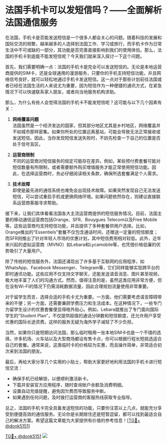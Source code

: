 # 法国手机卡可以发短信吗？——全面解析法国通信服务

在法国，手机卡是否能发送短信是一个很多人都会关心的问题。随着科技的发展和国际交流的频繁，越来越多的人选择到法国工作、学习或旅行，而手机卡作为日常生活中不可或缺的一部分，其功能是否完善直接影响到我们的使用体验。那么，法国的手机卡到底能不能发短信呢？今天我们就来深入探讨一下这个问题。

首先，我们需要明确一点：法国的手机卡是完全可以发送短信的。无论是本地运营商提供的SIM卡，还是全球通用的漫游服务，只要你的手机支持短信功能，并且网络信号良好，就可以轻松地通过手机卡发送短信。这一点对于那些计划前往法国或者已经在法国生活的人来说尤为重要，因为短信作为一种便捷的通讯方式，在紧急情况下可以快速联系家人朋友，或者向当地服务机构求助。

那么，为什么有些人会觉得法国的手机卡不能发短信呢？这可能与以下几个因素有关：

1. **网络覆盖问题**  
   法国虽然是一个经济发达的国家，但其部分地区尤其是乡村地区，网络覆盖并不如城市那样密集。如果你所处的位置远离基站，可能会导致无法正常接收或发送短信。因此，当你发现短信发送失败时，不妨先检查一下自己的位置是否处于信号盲区。

2. **运营商限制**  
   不同的运营商对短信服务的规定可能存在差异。例如，某些预付费套餐可能对短信数量有所限制，或者需要额外购买增值服务才能正常使用短信功能。因此，在选择运营商时，务必仔细阅读相关条款，确保所选套餐满足个人需求。

3. **技术故障**  
   即使是最先进的通信系统也难免会出现技术故障。如果突然发现自己无法发送短信，可以尝试重启手机或更换网络环境。如果问题依然存在，则建议直接联系运营商客服寻求帮助。

接下来，让我们具体看看法国各大主流运营商提供的短信服务情况。目前，法国主要的移动通信运营商包括Orange、SFR、Bouygues Telecom以及Free Mobile等。这些运营商均支持短信功能，并且提供了多种套餐供用户选择。比如，Orange推出的“Essentiels”套餐不仅包含通话时间，还赠送一定量的短信额度；而SFR则推出了针对年轻人市场的优惠计划，其中短信费用相对较低。此外，近年来兴起的虚拟运营商（MVNO）如Lebara和Lycamobile等，也凭借价格低廉的优势吸引了大量用户。

除了传统的短信服务外，法国还涌现出了许多基于互联网的应用程序，如WhatsApp、Facebook Messenger、Telegram等，它们同样能够实现跨平台的即时通讯功能。这些应用不仅支持文字聊天，还能发送语音消息、图片甚至视频，极大地丰富了人们的沟通方式。然而，值得注意的是，虽然这类应用非常方便，但在没有Wi-Fi的情况下仍需消耗数据流量，因此合理规划流量使用非常重要。

对于留学生而言，选择合适的手机卡尤为重要。一方面，他们需要考虑语言障碍带来的不便；另一方面，还需要兼顾学费压力和生活成本。在这种情况下，一些专门为留学生设计的优惠套餐便显得格外贴心。例如，Lebara就推出了专门面向国际学生的“Student Plan”，不仅提供超值的通话分钟数和短信额度，还允许用户享受优惠的国际长途资费。这样的服务无疑为海外学子减轻了不少负担。

当然，如果你只是短期访问法国，那么临时租用一张本地SIM卡也是一个不错的选择。许多机场、火车站以及大型商场都设有售卡点，你可以根据行程长短挑选适合自己的套餐。通常来说，这类临时卡的价格较为实惠，而且操作简单，非常适合初次来到法国的朋友。

最后，再给大家分享几个实用的小贴士，帮助大家更好地利用法国的手机卡进行短信交流：
- 确保手机已经解锁，以便顺利激活新卡。
- 下载并安装官方应用程序，随时查询账户余额及消费明细。
- 设置自动充值提醒，避免因欠费而导致服务中断。
- 如果遇到任何问题，及时拨打运营商的客服热线获取专业指导。

总之，法国的手机卡完全具备发送短信的功能，只要你注意以上几点，就能充分享受到便捷高效的通信服务。无论你是长期居住还是短暂逗留，都可以找到最适合自己的解决方案。希望这篇文章能为大家提供有价值的参考信息！[[TG💪+ @donk5151](https://t.me/s/donk5151)]

[TG💪+ @donk5151](https://t.me/s/donk5151) ![](https://i.postimg.cc/rwNCRYN7/Snipaste-2025-04-30-17-27-05.png)